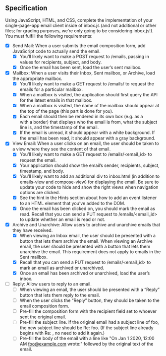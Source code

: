 ## Specification

Using JavaScript, HTML, and CSS, complete the implementation of your single-page-app email client inside of inbox.js (and not additional or other files; for grading purposes, we’re only going to be considering inbox.js!). You must fulfill the following requirements:

- [x] Send Mail: When a user submits the email composition form, add JavaScript code to actually send the email.
  - [x] You’ll likely want to make a POST request to /emails, passing in values for recipients, subject, and body.
  - [x] Once the email has been sent, load the user’s sent mailbox.
- [x] Mailbox: When a user visits their Inbox, Sent mailbox, or Archive, load the appropriate mailbox.
  - [x] You’ll likely want to make a GET request to /emails/<mailbox> to request the emails for a particular mailbox.
  - [x] When a mailbox is visited, the application should first query the API for the latest emails in that mailbox.
  - [x] When a mailbox is visited, the name of the mailbox should appear at the top of the page (this part is done for you).
  - [x] Each email should then be rendered in its own box (e.g. as a <div> with a border) that displays who the email is from, what the subject line is, and the timestamp of the email.
  - [x] If the email is unread, it should appear with a white background. If the email has been read, it should appear with a gray background.
- [x] View Email: When a user clicks on an email, the user should be taken to a view where they see the content of that email.
  - [x] You’ll likely want to make a GET request to /emails/<email_id> to request the email.
  - [x] Your application should show the email’s sender, recipients, subject, timestamp, and body.
  - [x] You’ll likely want to add an additional div to inbox.html (in addition to emails-view and compose-view) for displaying the email. Be sure to update your code to hide and show the right views when navigation options are clicked.
  - [x] See the hint in the Hints section about how to add an event listener to an HTML element that you’ve added to the DOM.
  - [x] Once the email has been clicked on, you should mark the email as read. Recall that you can send a PUT request to /emails/<email_id> to update whether an email is read or not.
- [x] Archive and Unarchive: Allow users to archive and unarchive emails that they have received.
  - [x] When viewing an Inbox email, the user should be presented with a button that lets them archive the email. When viewing an Archive email, the user should be presented with a button that lets them unarchive the email. This requirement does not apply to emails in the Sent mailbox.
  - [x] Recall that you can send a PUT request to /emails/<email_id> to mark an email as archived or unarchived.
  - [x] Once an email has been archived or unarchived, load the user’s inbox.
- [ ] Reply: Allow users to reply to an email.
  - [ ] When viewing an email, the user should be presented with a “Reply” button that lets them reply to the email.
  - [ ] When the user clicks the “Reply” button, they should be taken to the email composition form.
  - [ ] Pre-fill the composition form with the recipient field set to whoever sent the original email.
  - [ ] Pre-fill the subject line. If the original email had a subject line of foo, the new subject line should be Re: foo. (If the subject line already begins with Re: , no need to add it again.)
  - [ ] Pre-fill the body of the email with a line like "On Jan 1 2020, 12:00 AM foo@example.com wrote:" followed by the original text of the email.

